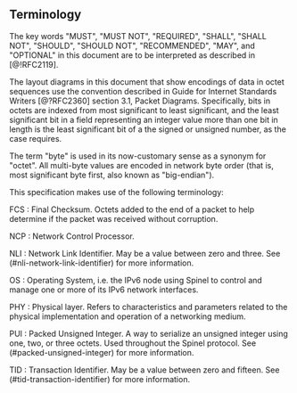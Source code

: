 ## Terminology ##

The key words "MUST", "MUST NOT", "REQUIRED", "SHALL", "SHALL NOT",
"SHOULD", "SHOULD NOT", "RECOMMENDED", "MAY", and "OPTIONAL" in this
document are to be interpreted as described in [@!RFC2119].

The layout diagrams in this document that show encodings of data in
octet sequences use the convention described in Guide for Internet
Standards Writers [@?RFC2360] section 3.1, Packet Diagrams.
Specifically, bits in octets are indexed from most significant to
least significant, and the least significant bit in a field
representing an integer value more than one bit in length is the least
significant bit of a the signed or unsigned number, as the case
requires.

The term "byte" is used in its now-customary sense as a synonym for
"octet".  All multi-byte values are encoded in network byte order
(that is, most significant byte first, also known as "big-endian").

This specification makes use of the following terminology:

<!-- RQ -- Alphabetize before finalization. -->

FCS
: Final Checksum. Octets added to the end of a packet to help determine if the packet was received without corruption.

NCP
: Network Control Processor.

NLI
: Network Link Identifier. May be a value between zero and three. See (#nli-network-link-identifier) for more information.

OS
: Operating System, i.e. the IPv6 node using Spinel to control and manage one or more of its IPv6 network interfaces.

PHY
: Physical layer. Refers to characteristics and parameters related to the physical implementation and operation of a networking medium.

PUI
: Packed Unsigned Integer. A way to serialize an unsigned integer using one, two, or three octets. Used throughout the Spinel protocol. See (#packed-unsigned-integer) for more information.

TID
: Transaction Identifier. May be a value between zero and fifteen. See (#tid-transaction-identifier) for more information.
